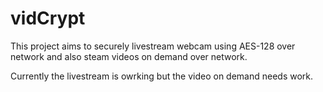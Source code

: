 # vidCrypt
This project aims to securely livestream webcam using AES-128 over network and also steam videos on demand over network.

Currently the livestream is owrking but the video on demand needs work.